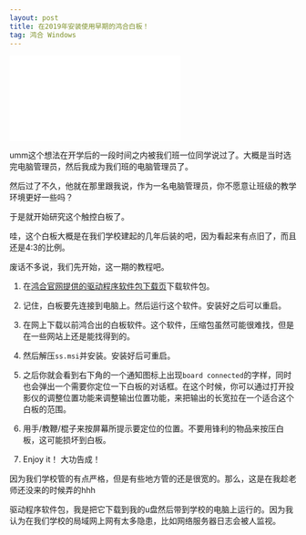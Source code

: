 ```yaml
---
layout: post
title: 在2019年安装使用早期的鸿合白板！
tag: 鸿合 Windows
---
```


<iframe src="//player.bilibili.com/player.html?aid=78294201&bvid=BV1RJ411i754&cid=226284563&page=1" scrolling="no" border="0" frameborder="no" framespacing="0" allowfullscreen="true"> </iframe>

umm这个想法在开学后的一段时间之内被我们班一位同学说过了。大概是当时选完电脑管理员，然后我成为我们班的电脑管理员了。

然后过了不久，他就在那里跟我说，作为一名电脑管理员，你不愿意让班级的教学环境更好一些吗？

于是就开始研究这个触控白板了。

哇，这个白板大概是在我们学校建起的几年后装的吧，因为看起来有点旧了，而且还是4:3的比例。

废话不多说，我们先开始，这一期的教程吧。

1. 在[鸿合官网提供的驱动程序软件包下载页](https://pie.hitecloud.cn/pie/default/serviceroutdetails)下载软件包。

2. 记住，白板要先连接到电脑上。然后运行这个软件。安装好之后可以重启。

3. 在网上下载以前鸿合出的白板软件。这个软件，压缩包虽然可能很难找，但是在一些网站上还是能找得到的。

4. 然后解压`ss.msi`并安装。安装好后可重启。

5. 之后你就会看到右下角的一个通知图标上出现`board connected`的字样，同时也会弹出一个需要你定位一下白板的对话框。在这个时候，你可以通过打开投影仪的调整位置功能来调整输出位置功能，来把输出的长宽拉在一个适合这个白板的范围。

6. 用手/教鞭/棍子来按屏幕所提示要定位的位置。不要用锋利的物品来按压白板，这可能损坏到白板。

7. Enjoy it！ 大功告成！

因为我们学校管的有点严格，但是有些地方管的还是很宽的。那么，这是在我趁老师还没来的时候弄的hhh

驱动程序软件包，我是把它下载到我的u盘然后带到学校的电脑上运行的。因为我认为在我们学校的局域网上网有太多隐患，比如网络服务器日志会被人监视。
